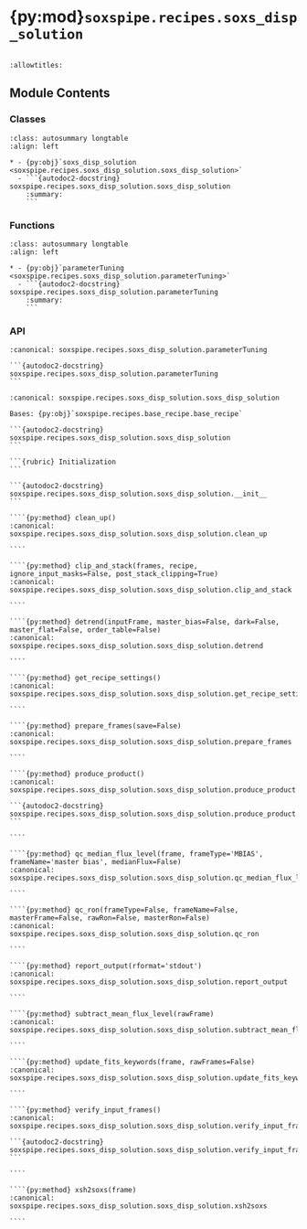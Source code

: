 # {py:mod}`soxspipe.recipes.soxs_disp_solution`

```{py:module} soxspipe.recipes.soxs_disp_solution
```

```{autodoc2-docstring} soxspipe.recipes.soxs_disp_solution
:allowtitles:
```

## Module Contents

### Classes

````{list-table}
:class: autosummary longtable
:align: left

* - {py:obj}`soxs_disp_solution <soxspipe.recipes.soxs_disp_solution.soxs_disp_solution>`
  - ```{autodoc2-docstring} soxspipe.recipes.soxs_disp_solution.soxs_disp_solution
    :summary:
    ```
````

### Functions

````{list-table}
:class: autosummary longtable
:align: left

* - {py:obj}`parameterTuning <soxspipe.recipes.soxs_disp_solution.parameterTuning>`
  - ```{autodoc2-docstring} soxspipe.recipes.soxs_disp_solution.parameterTuning
    :summary:
    ```
````

### API

````{py:function} parameterTuning(p, log, recipeSettings, settings, pinholeFrame, qc, products, sofName, lineDetectionTable)
:canonical: soxspipe.recipes.soxs_disp_solution.parameterTuning

```{autodoc2-docstring} soxspipe.recipes.soxs_disp_solution.parameterTuning
```
````

`````{py:class} soxs_disp_solution(log, settings=False, inputFrames=[], verbose=False, overwrite=False, polyOrders=False)
:canonical: soxspipe.recipes.soxs_disp_solution.soxs_disp_solution

Bases: {py:obj}`soxspipe.recipes.base_recipe.base_recipe`

```{autodoc2-docstring} soxspipe.recipes.soxs_disp_solution.soxs_disp_solution
```

```{rubric} Initialization
```

```{autodoc2-docstring} soxspipe.recipes.soxs_disp_solution.soxs_disp_solution.__init__
```

````{py:method} clean_up()
:canonical: soxspipe.recipes.soxs_disp_solution.soxs_disp_solution.clean_up

````

````{py:method} clip_and_stack(frames, recipe, ignore_input_masks=False, post_stack_clipping=True)
:canonical: soxspipe.recipes.soxs_disp_solution.soxs_disp_solution.clip_and_stack

````

````{py:method} detrend(inputFrame, master_bias=False, dark=False, master_flat=False, order_table=False)
:canonical: soxspipe.recipes.soxs_disp_solution.soxs_disp_solution.detrend

````

````{py:method} get_recipe_settings()
:canonical: soxspipe.recipes.soxs_disp_solution.soxs_disp_solution.get_recipe_settings

````

````{py:method} prepare_frames(save=False)
:canonical: soxspipe.recipes.soxs_disp_solution.soxs_disp_solution.prepare_frames

````

````{py:method} produce_product()
:canonical: soxspipe.recipes.soxs_disp_solution.soxs_disp_solution.produce_product

```{autodoc2-docstring} soxspipe.recipes.soxs_disp_solution.soxs_disp_solution.produce_product
```

````

````{py:method} qc_median_flux_level(frame, frameType='MBIAS', frameName='master bias', medianFlux=False)
:canonical: soxspipe.recipes.soxs_disp_solution.soxs_disp_solution.qc_median_flux_level

````

````{py:method} qc_ron(frameType=False, frameName=False, masterFrame=False, rawRon=False, masterRon=False)
:canonical: soxspipe.recipes.soxs_disp_solution.soxs_disp_solution.qc_ron

````

````{py:method} report_output(rformat='stdout')
:canonical: soxspipe.recipes.soxs_disp_solution.soxs_disp_solution.report_output

````

````{py:method} subtract_mean_flux_level(rawFrame)
:canonical: soxspipe.recipes.soxs_disp_solution.soxs_disp_solution.subtract_mean_flux_level

````

````{py:method} update_fits_keywords(frame, rawFrames=False)
:canonical: soxspipe.recipes.soxs_disp_solution.soxs_disp_solution.update_fits_keywords

````

````{py:method} verify_input_frames()
:canonical: soxspipe.recipes.soxs_disp_solution.soxs_disp_solution.verify_input_frames

```{autodoc2-docstring} soxspipe.recipes.soxs_disp_solution.soxs_disp_solution.verify_input_frames
```

````

````{py:method} xsh2soxs(frame)
:canonical: soxspipe.recipes.soxs_disp_solution.soxs_disp_solution.xsh2soxs

````

`````
